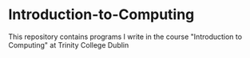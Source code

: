 # Introduction-to-Computing
This repository contains programs I write in the course "Introduction to Computing" at Trinity College Dublin
